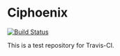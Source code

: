 # Ciphoenix
[![Build Status](https://travis-ci.org/kagemiku/ciphoenix.svg?branch=master)](https://travis-ci.org/kagemiku/ciphoenix)

This is a test repository for Travis-CI.

